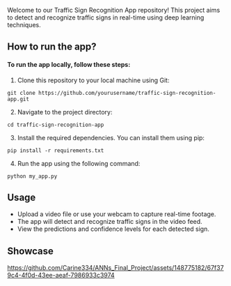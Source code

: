 Welcome to our Traffic Sign Recognition App repository! This project aims to detect and recognize traffic signs in real-time using deep learning techniques.

## How to run the app?
#### To run the app locally, follow these steps:
1. Clone this repository to your local machine using Git:

```
git clone https://github.com/yourusername/traffic-sign-recognition-app.git
```

2. Navigate to the project directory:

```
cd traffic-sign-recognition-app
```

3. Install the required dependencies. You can install them using pip:

```
pip install -r requirements.txt
```

4. Run the app using the following command:

```
python my_app.py
```

## Usage
- Upload a video file or use your webcam to capture real-time footage.
- The app will detect and recognize traffic signs in the video feed.
- View the predictions and confidence levels for each detected sign.

## Showcase

https://github.com/Carine334/ANNs_Final_Project/assets/148775182/67f379c4-4f0d-43ee-aeaf-7986933c3974
